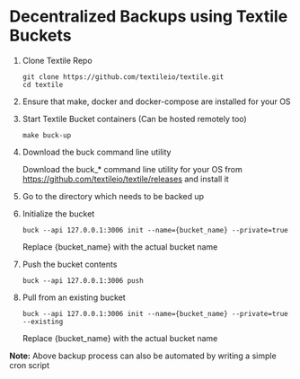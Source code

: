 # Decentralized Backups using Textile Buckets

1) Clone Textile Repo
   ```
   git clone https://github.com/textileio/textile.git
   cd textile
   ```
          
2) Ensure that make, docker and docker-compose are installed for your OS
          
3) Start Textile Bucket containers (Can be hosted remotely too)
   ```
   make buck-up
   ```

4) Download the buck command line utility 

   Download the buck_* command line utility for your OS from https://github.com/textileio/textile/releases and install it

5) Go to the directory which needs to be backed up

6) Initialize the bucket

   ```
   buck --api 127.0.0.1:3006 init --name={bucket_name} --private=true
   ```
   
   Replace {bucket_name} with the actual bucket name

7) Push the bucket contents

   ```
   buck --api 127.0.0.1:3006 push
   ```

8) Pull from an existing bucket

   ```
   buck --api 127.0.0.1:3006 init --name={bucket_name} --private=true --existing
   ```
   
   Replace {bucket_name} with the actual bucket name
   
          
**Note:** Above backup process can also be automated by writing a simple cron script
